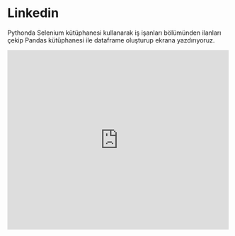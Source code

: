 # Linkedin

Pythonda Selenium kütüphanesi kullanarak iş işanları bölümünden ilanları çekip Pandas kütüphanesi ile dataframe oluşturup ekrana yazdırıyoruz.

<iframe style="border: none;" src="https://cards.producthunt.com/cards/posts/346331?v=1" width="500" height="405" frameborder="0" scrolling="no" allowfullscreen></iframe>
